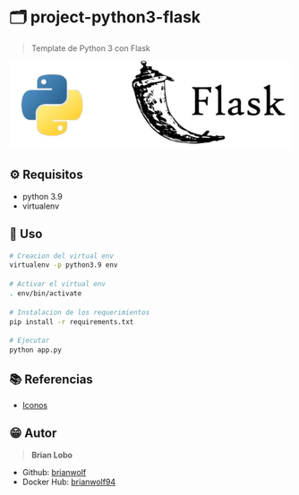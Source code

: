 # :card_index_dividers: project-python3-flask

> Template de Python 3 con Flask

![alt](img/base.JPG)

## :gear: Requisitos

* python 3.9
* virtualenv

## :tada: Uso

```bash
# Creacion del virtual env
virtualenv -p python3.9 env

# Activar el virtual env
. env/bin/activate

# Instalacion de los requerimientos
pip install -r requirements.txt

# Ejecutar
python app.py
```

## :books: Referencias

* [Iconos](https://github.com/ikatyang/emoji-cheat-sheet/blob/master/README.md)

## :grin: Autor

> **Brian Lobo**

* Github: [brianwolf](https://github.com/brianwolf)
* Docker Hub:  [brianwolf94](https://hub.docker.com/u/brianwolf94)
